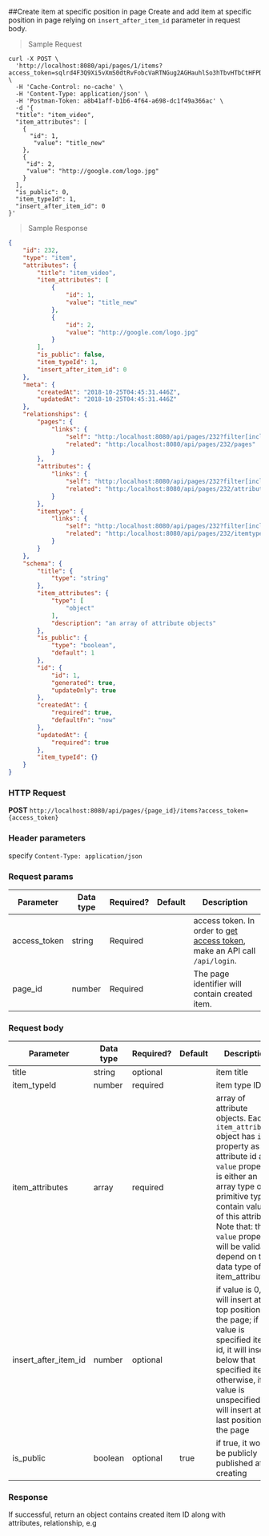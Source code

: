 ##Create item at specific position in page
Create and add item at specific position in page relying on `insert_after_item_id` parameter in request body.

> Sample Request

```shell
curl -X POST \
  'http://localhost:8080/api/pages/1/items?access_token=sqlrd4F3Q9Xi5vXmS0dtRvFobcVaRTNGug2AGHauhlSo3hTbvHTbCtHFPDs7ZMqV' \
  -H 'Cache-Control: no-cache' \
  -H 'Content-Type: application/json' \
  -H 'Postman-Token: a8b41aff-b1b6-4f64-a698-dc1f49a366ac' \
  -d '{
  "title": "item_video",
  "item_attributes": [
  	{
  	  "id": 1,
       "value": "title_new"
    },
    {
     "id": 2,
     "value": "http://google.com/logo.jpg"
    }
  ],
  "is_public": 0,
  "item_typeId": 1,
  "insert_after_item_id": 0
}'
```

> Sample Response

```json
{
    "id": 232,
    "type": "item",
    "attributes": {
        "title": "item_video",
        "item_attributes": [
            {
                "id": 1,
                "value": "title_new"
            },
            {
                "id": 2,
                "value": "http://google.com/logo.jpg"
            }
        ],
        "is_public": false,
        "item_typeId": 1,
        "insert_after_item_id": 0
    },
    "meta": {
        "createdAt": "2018-10-25T04:45:31.446Z",
        "updatedAt": "2018-10-25T04:45:31.446Z"
    },
    "relationships": {
        "pages": {
            "links": {
                "self": "http:/localhost:8080/api/pages/232?filter[include][pages]",
                "related": "http:/localhost:8080/api/pages/232/pages"
            }
        },
        "attributes": {
            "links": {
                "self": "http:/localhost:8080/api/pages/232?filter[include][attributes]",
                "related": "http:/localhost:8080/api/pages/232/attributes"
            }
        },
        "itemtype": {
            "links": {
                "self": "http:/localhost:8080/api/pages/232?filter[include][itemtype]",
                "related": "http:/localhost:8080/api/pages/232/itemtype"
            }
        }
    },
    "schema": {
        "title": {
            "type": "string"
        },
        "item_attributes": {
            "type": [
                "object"
            ],
            "description": "an array of attribute objects"
        },
        "is_public": {
            "type": "boolean",
            "default": 1
        },
        "id": {
            "id": 1,
            "generated": true,
            "updateOnly": true
        },
        "createdAt": {
            "required": true,
            "defaultFn": "now"
        },
        "updatedAt": {
            "required": true
        },
        "item_typeId": {}
    }
}
```

### HTTP Request
**POST** `http://localhost:8080/api/pages/{page_id}/items?access_token={access_token}`

### Header parameters

specify `Content-Type: application/json`

### Request params

| Parameter       | Data type | Required? | Default | Description |
| --------------- | --------- | --------- | ------- | ----------- |
|access_token | string | Required | | access token. In order to [get access token](http://dev01.cc.cloud:49173/public/client_api_docs/#get-an-access-token), make an API call `/api/login`.|
|page_id | number | Required | | The page identifier will contain created item. |


### Request body

| Parameter       | Data type | Required? | Default | Description                                                                                                                                                                                                                                 |
| --------------- | --------- | --------- | ------- | ------------------------------------------------------------------------------------------------------------------------------------------------------------------------------------------------------------------------------------------- |
| title            | string    | optional  |         | item title                                                                                                                                                                                                                                   |
| item_typeId     | number    | required  |         | item type ID                                                                                                                                                                                                                                |
| item_attributes | array     | required  |         | array of attribute objects. Each `item_attributes` object has `id` property as attribute id and `value` property is either an array type or primitive type  contain value(s) of this attribute. Note that: the `value` property will be validated depend on the data type of item_attribute. |
|insert_after_item_id | number | optional | | if value is 0, it will insert at the top position of the page; if value is specified item id, it will insert below that specified item; otherwise, if value is unspecified, it will insert at the last position of the page |
| is_public       | boolean   | optional  | true   | if true, it would be publicly published after creating |                                                                                                                                                                                     |

### Response
If successful, return an object contains created item ID along with attributes, relationship, e.g
